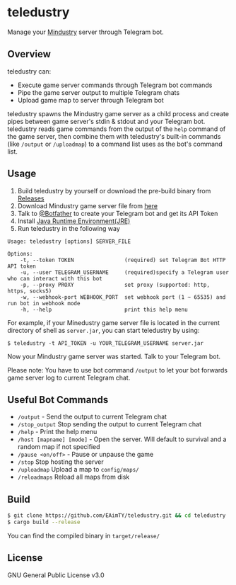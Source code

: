 # teledustry

Manage your [Mindustry](https://github.com/Anuken/Mindustry) server through Telegram bot.

## Overview

teledustry can:
- Execute game server commands through Telegram bot commands
- Pipe the game server output to multiple Telegram chats
- Upload game map to server through Telegram bot

teledustry spawns the Mindustry game server as a child process and create pipes between game server's stdin & stdout and your Telegram bot.
teledustry reads game commands from the output of the `help` command of the game server, then combine them with teledustry's built-in commands (like `/output` or `/uploadmap`) to a command list uses as the bot's command list.

## Usage

1. Build teledustry by yourself or download the pre-build binary from [Releases](https://github.com/EAimTY/teledustry/releases)
2. Download Mindustry game server file from [here](https://anuke.itch.io/mindustry)
3. Talk to [@Botfather](https://t.me/botfather) to create your Telegram bot and get its API Token
4. Install [Java Runtime Environment(JRE)](https://developers.redhat.com/products/openjdk/download)
5. Run teledustry in the following way

```
Usage: teledustry [options] SERVER_FILE

Options:
    -t, --token TOKEN                (required) set Telegram Bot HTTP API token
    -u, --user TELEGRAM_USERNAME     (required)specify a Telegram user who can interact with this bot
    -p, --proxy PROXY                set proxy (supported: http, https, socks5)
    -w, --webhook-port WEBHOOK_PORT  set webhook port (1 ~ 65535) and run bot in webhook mode
    -h, --help                       print this help menu
```

For example, if your Minedustry game server file is located in the current directory of shell as `server.jar`, you can start teledustry by using:

```console
$ teledustry -t API_TOKEN -u YOUR_TELEGRAM_USERNAME server.jar
```

Now your Mindustry game server was started. Talk to your Telegram bot.

Please note: You have to use bot command `/output` to let your bot forwards game server log to current Telegram chat.

## Useful Bot Commands

- `/output` - Send the output to current Telegram chat
- `/stop_output` Stop sending the output to current Telegram chat
- `/help` - Print the help menu
- `/host [mapname] [mode]` - Open the server. Will default to survival and a random map if not specified
- `/pause <on/off>` - Pause or unpause the game
- `/stop` Stop hosting the server
- `/uploadmap` Upload a map to `config/maps/`
- `/reloadmaps` Reload all maps from disk

## Build

```bash
$ git clone https://github.com/EAimTY/teledustry.git && cd teledustry
$ cargo build --release
```
You can find the compiled binary in `target/release/`

## License

GNU General Public License v3.0
